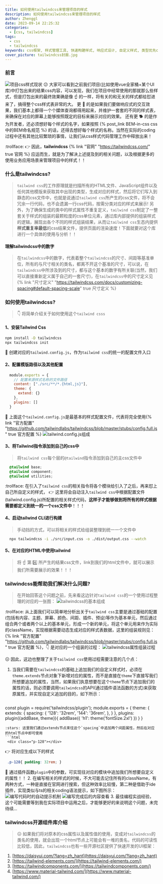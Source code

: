 ```yaml
---
title: 如何使用tailwindcss来管理项目的样式
description: 如何使用tailwindcss来管理项目的样式
author: Zhenggl
date: 2023-09-14 22:25:32
categories:
  - [css, tailwindcss]
tags:
  - css
  - tailwindcss
keywords: css框架, 样式管理工具, 快速构建样式, 响应式设计, 自定义样式, 类型优先css, css实用工具, 样式组件化, 构建可扩展样式库, 打包和优化样式代码, 模块化开发, 提高开发效率, 样式性能优化, 前端工程化, 可维护性和可扩展性
cover_picture: tailwindcss封面.jpg
---
```


### 前言
![项目css样式现状](项目css样式现状.png)
:confused: 大家可以看到之前我们项目(比如使用vue全家桶+某个UI库)中打包出来的结果css内容，可以发现，我们在项目中经常使用的那就那么些样式，但是打包出来的最终效果确是像 :point_up: 的一样，将有关的和无关的样式都给怼进来了，搞得整个css样式表非常的大。 更 :dog: 的是如果我们要做响应式的交互效果，我们基本上都得一个个媒体查询都得用起来，并维护一套套的不同的样式表，来确保在对应的屏幕上能够按照既定的目标来展示对应的效果。 还有更 :dog2: 的是作为开发者，还必须想好每个样式的名字，如果按照 {% post_link BEM-in-css css中的BEM命名规范 %} 的话，还得去想好每个样式的名称。当然在实际的coding过程中还有其他比较繁琐的事情，让我们从css样式代码管理工作中释放出来！

:trollface: :point_right: 因此，**tailwindcss** {% link "官网" "https://tailwindcss.com/" true 官网 %} 应运而生，就是为了解决上述提及到的相关问题，以及根据更多的使用业务应用场景来管理项目中的样式！！

### 什么是tailwindcss?
> `tailwind css`的工作原理就是扫描所有的HTML文件、JavaScript组件以及任何其他模版来获取其中出现的类型，生成对应的样式，然后将它们写入到静态的css文件中，也就是说通过`tailwind css`所产生的css文件，将不会冗余一行代码，也不会遗漏一行css代码，按需分类对应的样式来展示! 另外，为了确保生成的类中的样式属性不重复定义，`tailwind css`制定了一整套关于样式的组装的最颗粒度的css单位元素，通过库内部提供的组装样式的逻辑，展现出各个不同的样式组装结果，从而让`tailwind css`生态内提供**样式重复率最低**的css结果文件，提供页面的渲染速度！下面就要对这个库进行一个具体的使用与分析！！

#### 理解tailwindcss中的数字
> 在`tailwindcss`中的数字，代表着整个`tailwindcss`的尺寸、间距等基准单位，所有的与尺寸相关的类名，都离不开这个基准的尺寸，可以说，在`tailwindcss`中所涉及到的尺寸，都与这个基本的数字有所关联(当然，我们可以直接重新定义属于自己的一套尺寸)，在`tailwindcss`中的尺寸定义见 {% link "尺寸定义" "https://tailwindcss.com/docs/customizing-spacing#default-spacing-scale" true 尺寸定义 %}


### 如何使用tailwindcss?
> :point_down: 将简单介绍关于如何使用这个`tailwind csss`
#### 1、安装Tailwind Css
```bash
npm install -D tailwindcss
npx tailwindcss init
```
:stars: 创建对应的`tailwind.config.js`，作为`tailwind css`的统一的配置文件入口

#### 2、配置模版路径以及其他配置
```javascript
  module.exports = {
    // 配置来源样式名称的文件路径
    content: ["./src/**/*.{html,js}"],
    theme: {
      extend: {}
    },
    plugins: []
  }
```
:stars: 上面这个`tailwind.config.js`是最基本的样式配置文件，代表将完全使用{% link "官方配置" "https://github.com/tailwindlabs/tailwindcss/blob/master/stubs/config.full.js" true 官方配置 %}
![tailwind.config.js组成](tailwind.config.js组成.png)

#### 3、将Tailwind指令添加到自己的css中
> 将`tailwind css`每个层的`@tailwind`指令添加到自己的主css文件中
```css
  @tailwind base;
  @tailwind component;
  @tailwind utilities;
```
:trollface: 在引入了`tailwind css`的相关指令将各个模块给引入了之后，再来怼上自己所自定义的样式， :point_right: 这里将会自动注入`tailwind css`中根据配置文件(tailwind.config.js)所配置的相关样式代码，**这样子才能够做到将所有的样式根据需要都定义到统一的一个css文件中**！！！

#### 4、启动tailwind CLI进行构建
> 手动挡的方式，可以将相关的样式给组装整理到统一一个文件中
```bash
  npx tailwindcss -i ./src/input.css -o ./dist/output.css --watch
```

#### 5、在对应的HTML中使用tailwind
> 将 :point_up: 第 :four: 所产生的结果css文件，link到我们的html文件中，就可以展示我们所需要展示的效果！！！

### tailwindcss能帮助我们解决什么问题?
> 在开始回答这个问题之前，先来看这边针对`tailwind css`的一个使用过程整理的对应的一张图：
![tailwindcss的基本组成](tailwindcss的基本组成.png)

:trollface: 从上面我们可以简单地分析出关于`tailwind css`主要是通过基础的配置(包括有内容、主题、屏幕、颜色、间距、插件、预设)等作为基本单元，然后通过组合两个或者两个以上的基本单元，形成一个新的单元，将这个单元用来作为实际的className，实现根据需要动态生成对应的样式表数据，这里的组装规则见：{% link "官方配置" "https://github.com/tailwindlabs/tailwindcss/blob/master/stubs/config.full.js" true 官方配置 %}，:point_down: 是对应的一个组装的过程：
![tailwindcss属性组装过程](tailwindcss属性组装过程.png)

:confounded: 因此，这边也整理了关于`tailwind css`使用过程需要注意的几个点：
1. 当我们需要在`tailwindcss`的基础上追加我们的自定义样式时，必须在`theme.extends`节点对象下新增对应的属性，而不是直接在`theme`下直接写我们所想要追加的属性，当然，如果我们执意想要在这个`theme`节点下追加我们的属性的话，则必须要调用`tailwindcss`的API(通过插件语法函数的方式)来获取原属性，并实现自定义追加的目的，如下所示：
   ```typescript
  const plugin = require('tailwindcss/plugin');
  module.exports = {
    theme: {
      extends: {
        spacing: {
          '128': '32rem',
          '144': '36rem',
        },
      }
    },
    plugins: plugin({addBase, theme}){
      addBase({
        'h1': theme('fontSize.2xl')
      })
    }
  }
   ```
   :stars: 这里我们通过extends节点来往这个`spacing`中追加两个间距属性，然后在对应的html节点中即可使用
   ```html
    <div class="p-128"></div>
   ```
   :point_right: 将对应生成以下的样式
   ```css
    .p-128{ padding: 32rem; }
   ```
   :stars: 通过插件函数`plugin`中的参数，可实现往对应的模块中追加我们所想要自定义的属性！！
2. 在编写相关的样式的时候，不大可能去记住所有的className，有两种方式，一种是直接在官网进行搜索，但这种效率比较慢，第二种是借助于ide插件，实现类似与ts的相关coding语法提示，如下图所示：
   ![编写代码时的自动提示机制](编写代码时的自动提示机制.png)
   ![编写完成后的内容查看](编写完成后的内容查看.png)
3. 最佳编程实战经验，这个可能需要等到我在实际项目中运用之后，才能够更好的来说明这个问题，未完待续...

### tailwindcss开源组件库介绍
> :confounded: 如果我们将对原本的css属性以及属性值的使用，变成对`tailwindcss`的类名的使用，就会出现一个html节点上可能会有一堆的类名，代码的可读性比较低，因此，`tailwindcss`也有一些开源社区提供了快速开发的UI框架：
1. [https://daisyui.com/?lang=zh_hant](https://daisyui.com/?lang=zh_hant)
2. [https://tailwind-elements.com/](https://tailwind-elements.com/)
3. [https://tailwindcomponents.com/](https://tailwindcomponents.com/)
4. [https://www.material-tailwind.com/](https://www.material-tailwind.com/)
